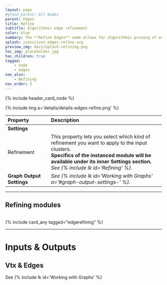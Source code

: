 ```yaml
---
layout: page
#grand_parent: All Nodes
parent: Edges
title: Refine
subtitle: Algorithmic edge refinement
color: blue
summary: The **Refine Edges** node allows for algorithmic pruning of edges, in order to enforce specific properties into your graph.
splash: icons/icon_edges-refine.svg
preview_img: docs/splash-refining.png
toc_img: placeholder.jpg
has_children: true
tagged:
    - node
    - edges
see_also: 
    - Refining
nav_order: 2
---
```


{% include header_card_node %}

{% include img a='details/details-edges-refine.png' %} 

| Property       | Description          |
|:-------------|:------------------|
|**Settings**||
| Refinement           | This property lets you select which kind of refinement you want to apply to the input clusters.<br>**Specifics of the instanced module will be available under its inner Settings section.**<br>*See {% include lk id='Refining' %}.*  |
| **Graph Output Settings**           | *See {% include lk id='Working with Graphs' a='#graph-output-settings-' %}.* |

---
## Refining modules
<br>
{% include card_any tagged="edgerefining" %}

---
# Inputs & Outputs
## Vtx & Edges
See {% include lk id='Working with Graphs' %}
